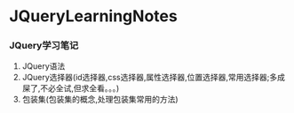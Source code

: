 # JQueryLearningNotes
### JQuery学习笔记

1. JQuery语法
2. JQuery选择器(id选择器,css选择器,属性选择器,位置选择器,常用选择器;多成屎了,不必全试,但求全看。。。)
3. 包装集(包装集的概念,处理包装集常用的方法)